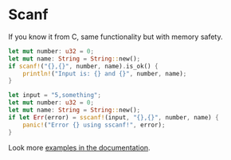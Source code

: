 # Scanf

If you know it from C, same functionality but with memory safety.

```rust
let mut number: u32 = 0;
let mut name: String = String::new();
if scanf!("{},{}", number, name).is_ok() {
    println!("Input is: {} and {}", number, name);
}
```

```rust
let input = "5,something";
let mut number: u32 = 0;
let mut name: String = String::new();
if let Err(error) = sscanf!(input, "{},{}", number, name) {
    panic!("Error {} using sscanf!", error);
}
```

Look more [examples in the documentation](https://docs.rs/scanf/latest/scanf/#examples).
